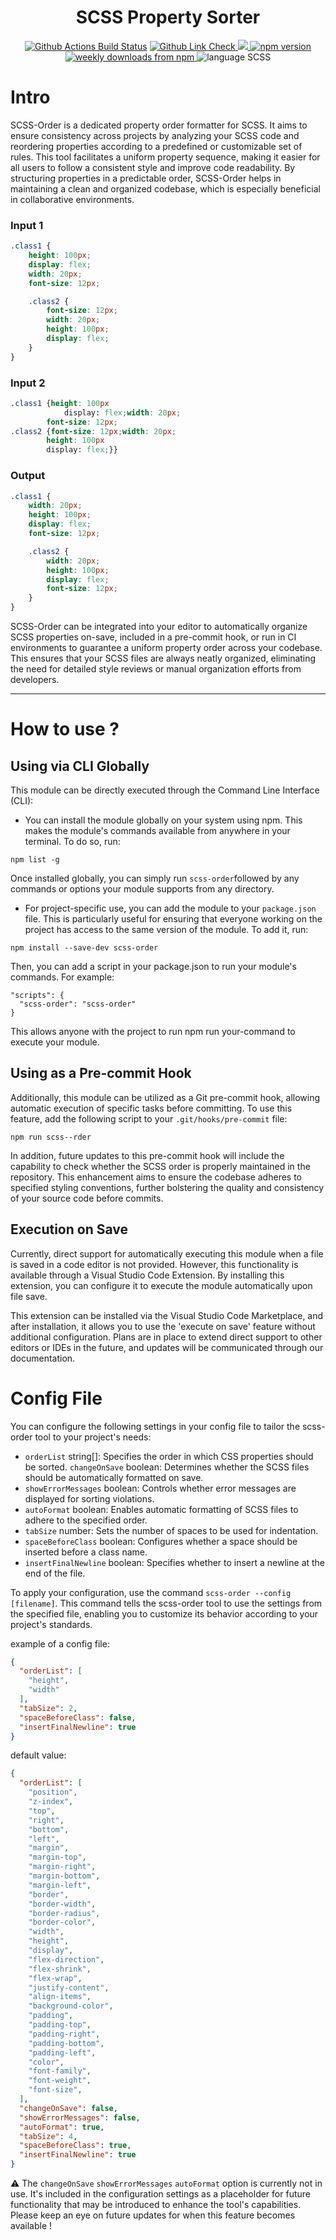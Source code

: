 <!-- SCSS order Banner -->

<h1 align="center">SCSS Property Sorter</h1>

<p align="center">
    <!-- Badge for Github Actions Build Status for Prod -->
    <a href="https://github.com/yunse0909/scss-order/actions/workflows/nodejs.yml">
        <img alt="Github Actions Build Status" src="https://img.shields.io/github/actions/workflow/status/yunse0909/scss-order/prod-test.yml?label=Prod&style=flat-square"></a>
    </a>
    <!-- Badge for repo lint -->
    <a href="https://github.com/yunse0909/scss-order/actions/workflows/nodejs.yml">
        <img alt="Github Link Check" src="https://img.shields.io/github/actions/workflow/status/yunse0909/scss-order/lint.yml?label=lint&style=flat-square">
    </a>
    </a>
    <!-- Badge for test coverage -->
    <a href="https://codecov.io/gh/yunse0909/scss-order" >
        <img src="https://img.shields.io/codecov/c/github/yunse0909/scss-order?token=YB5S7Z7P27"/>
    </a>
    <!-- Npm versioin -->
    <a href="https://www.npmjs.com/package/scss-order">
        <img alt="npm version" src="https://img.shields.io/npm/v/scss-order?style=flat-square">
    </a>
    <!-- Download -->
    <a href="https://www.npmjs.com/package/scss-order">
        <img alt="weekly downloads from npm" src="https://img.shields.io/npm/dw/scss-order?style=flat-square">
    </a>
    <!-- Lang scss -->
    <img alt="language SCSS" src="https://img.shields.io/badge/format lang-SCSS-cf649a?style=flat-square">
</p>

# Intro

SCSS-Order is a dedicated property order formatter for SCSS. It aims to ensure consistency across projects by analyzing your SCSS code and reordering properties according to a predefined or customizable set of rules. This tool facilitates a uniform property sequence, making it easier for all users to follow a consistent style and improve code readability. By structuring properties in a predictable order, SCSS-Order helps in maintaining a clean and organized codebase, which is especially beneficial in collaborative environments.

### Input 1

```scss
.class1 {
    height: 100px;
    display: flex;
    width: 20px;
    font-size: 12px;

    .class2 {
        font-size: 12px;
        width: 20px;
        height: 100px;
        display: flex;
    }
}
```

### Input 2

```scss
.class1 {height: 100px
            display: flex;width: 20px;
        font-size: 12px;
.class2 {font-size: 12px;width: 20px;
        height: 100px
        display: flex;}}
```

### Output

```scss
.class1 {
    width: 20px;
    height: 100px;
    display: flex;
    font-size: 12px;

    .class2 {
        width: 20px;
        height: 100px;
        display: flex;
        font-size: 12px;
    }
}
```

SCSS-Order can be integrated into your editor to automatically organize SCSS properties on-save, included in a pre-commit hook, or run in CI environments to guarantee a uniform property order across your codebase. This ensures that your SCSS files are always neatly organized, eliminating the need for detailed style reviews or manual organization efforts from developers.

---
<!-- Documentation in wiki? -->


# How to use ?

## Using via CLI Globally

This module can be directly executed through the Command Line Interface (CLI):

- You can install the module globally on your system using npm. This makes the module's commands available from anywhere in your terminal. To do so, run:

```
npm list -g
```
Once installed globally, you can simply run `scss-order`followed by any commands or options your module supports from any directory.

- For project-specific use, you can add the module to your `package.json` file. This is particularly useful for ensuring that everyone working on the project has access to the same version of the module. To add it, run:

```
npm install --save-dev scss-order
```

Then, you can add a script in your package.json to run your module's commands. For example:

```
"scripts": {
  "scss-order": "scss-order"
}
```
This allows anyone with the project to run npm run your-command to execute your module.


## Using as a Pre-commit Hook

Additionally, this module can be utilized as a Git pre-commit hook, allowing automatic execution of specific tasks before committing. To use this feature, add the following script to your `.git/hooks/pre-commit` file:
```
npm run scss--rder
```

In addition, future updates to this pre-commit hook will include the capability to check whether the SCSS order is properly maintained in the repository. This enhancement aims to ensure the codebase adheres to specified styling conventions, further bolstering the quality and consistency of your source code before commits.

## Execution on Save

Currently, direct support for automatically executing this module when a file is saved in a code editor is not provided. However, this functionality is available through a Visual Studio Code Extension. By installing this extension, you can configure it to execute the module automatically upon file save.

This extension can be installed via the Visual Studio Code Marketplace, and after installation, it allows you to use the 'execute on save' feature without additional configuration. Plans are in place to extend direct support to other editors or IDEs in the future, and updates will be communicated through our documentation.

# Config File
You can configure the following settings in your config file to tailor the scss-order tool to your project's needs:



- `orderList` string[]: Specifies the order in which CSS properties should be sorted.
`changeOnSave` boolean: Determines whether the SCSS files should be automatically formatted on save.
- `showErrorMessages` boolean: Controls whether error messages are displayed for sorting violations.
- `autoFormat` boolean: Enables automatic formatting of SCSS files to adhere to the specified order.
- `tabSize` number: Sets the number of spaces to be used for indentation.
- `spaceBeforeClass` boolean: Configures whether a space should be inserted before a class name.
- `insertFinalNewline` boolean: Specifies whether to insert a newline at the end of the file.

To apply your configuration, use the command `scss-order --config [filename]`. This command tells the scss-order tool to use the settings from the specified file, enabling you to customize its behavior according to your project's standards.

example of a config file:
```JSON
{
  "orderList": [
    "height",
    "width"
  ],
  "tabSize": 2,
  "spaceBeforeClass": false,
  "insertFinalNewline": true
}
```

default value:
```JSON
{
  "orderList": [
    "position",
    "z-index",
    "top",
    "right",
    "bottom",
    "left",
    "margin",
    "margin-top",
    "margin-right",
    "margin-bottom",
    "margin-left",
    "border",
    "border-width",
    "border-radius",
    "border-color",
    "width",
    "height",
    "display",
    "flex-direction",
    "flex-shrink",
    "flex-wrap",
    "justify-content",
    "align-items",
    "background-color",
    "padding",
    "padding-top",
    "padding-right",
    "padding-bottom",
    "padding-left",
    "color",
    "font-family",
    "font-weight",
    "font-size",
  ],
  "changeOnSave": false,
  "showErrorMessages": false,
  "autoFormat": true,
  "tabSize": 4,
  "spaceBeforeClass": true,
  "insertFinalNewline": true
}
```

⚠️ The `changeOnSave` `showErrorMessages` `autoFormat` option is currently not in use. It's included in the configuration settings as a placeholder for future functionality that may be introduced to enhance the tool's capabilities. Please keep an eye on future updates for when this feature becomes available !